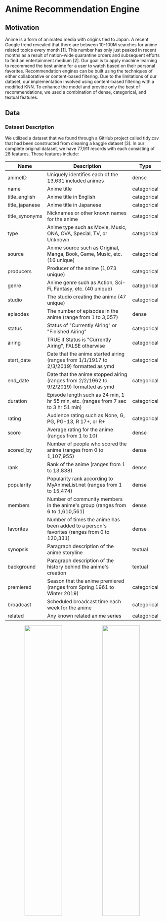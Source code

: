 # Anime Recommendation Engine

## Motivation
Anime is a form of animated media with origins tied to Japan. A recent Google trend revealed that there are between 10-100M searches for anime related topics every month [1]. This number has only just peaked in recent months as a result of nation-wide quarantine orders and subsequent efforts to find an entertainment medium [2]. Our goal is to apply machine learning to recommend the best anime for a user to watch based on their personal favorites. Recommendation engines can be built using the techniques of either collaborative or content-based filtering. Due to the limitations of our dataset, our implementation involved using content-based filtering with a modified KNN. To enhance the model and provide only the best of recommendations, we used a combination of dense, categorical, and textual features.

## Data

### Dataset Description
We utilized a dataset that we found through a GitHub project called tidy.csv that had been constructed from cleaning a kaggle dataset [3]. In our complete original dataset, we have 77,911 records with each consisting of 28 features. These features include: 

|Name|Description|Type|
|---|---|---|
|animeID|Uniquely identifies each of the 13,631 included animes|dense| 
|name|Anime title|categorical|  
|title_english|Anime title in English|categorical|    
|title_japanese|Anime title in Japanese|categorical|
|title_synonyms|Nicknames or other known names for the anime|categorical|
|type|Anime type such as Movie, Music, ONA, OVA, Special, TV, or Unknown|categorical|
|source|Anime source such as Original, Manga, Book, Game, Music, etc. (16 unique)|categorical|
|producers|Producer of the anime (1,073 unique)|categorical|
|genre|Anime genre such as Action, Sci-Fi, Fantasy, etc. (40 unique)|categorical|
|studio|The studio creating the anime (47 unique)|categorical|
|episodes|The number of episodes in the anime (range from 1 to 3,057)|dense|
|status|Status of "Currently Airing" or "Finished Airing"|categorical|
|airing|TRUE if Status is "Currently Airing", FALSE otherwise|categorical|
|start_date|Date that the anime started airing (ranges from 1/1/1917 to 2/3/2019) formatted as ymd|categorical|
|end_date|Date that the anime stopped airing (ranges from 2/2/1962 to 9/2/2019) formatted as ymd|categorical|
|duration|Episode length such as 24 min, 1 hr 55 min, etc. (ranges from 7 sec to 3 hr 51 min)|categorical|
|rating|Audience rating such as None, G, PG, PG-13, R 17+, or R+|categorical|
|score|Average rating for the anime (ranges from 1 to 10)|dense|
|scored_by|Number of people who scored the anime (ranges from 0 to 1,107,955)|dense|
|rank|Rank of the anime (ranges from 1 to 13,838)|dense|
|popularity|Popularity rank according to MyAnimeList.net (ranges from 1 to 15,474)|dense|
|members|Number of community members in the anime's group (ranges from 6 to 1,610,561)|dense|
|favorites|Number of times the anime has been added to a person's favorites (ranges from 0 to 120,331)|dense|
|synopsis|Paragraph description of the anime storyline|textual|
|background|Paragraph description of the history behind the anime's creation|textual|
|premiered|Season that the anime premiered (ranges from Spring 1961 to Winter 2019)|categorical|
|broadcast|Scheduled broadcast time each week for the anime|categorical|
|related|Any known related anime series|categorical|

<p align='center'>
<img src="/ML4Anime/graphs/Type Chart.PNG" style="float: left; width: 49%; margin-right: 1%; margin-bottom: 0.5em;"><img src="/ML4Anime/graphs/Source Chart.PNG" style="float: left; width: 49%; margin-right: 1%; margin-bottom: 0.5em;">
<p style="clear: both;"></p>
</p>

<p align='center'>Figure 1: Anime Count Comparisons by Type and Source</p>

<p align='center'>
<img src="/ML4Anime/graphs/Genre Chart.PNG" style="float: left; width: 49%; margin-right: 1%; margin-bottom: 0.5em;"><img src="/ML4Anime/graphs/Airing Chart.PNG" style="float: left; width: 49%; margin-right: 1%; margin-bottom: 0.5em;">
<p style="clear: both;"></p>
</p>

<p align='center'>
  Figure 2: Anime Count Comparison by Genre and Airing Status
</p>

<p align='center'>
<img src="/ML4Anime/graphs/Rating Chart.PNG" style="float: left; width: 49%; margin-right: 1%; margin-bottom: 0.5em;"><img src="/ML4Anime/graphs/Score Chart.PNG" style="float: left; width: 49%; margin-right: 1%; margin-bottom: 0.5em;">
<p style="clear: both;"></p>
</p>

<p align='center'>Figure 3: Anime Count Comparisons by Rating and Score</p>

<p align='center'>
<img src="/ML4Anime/graphs/Producer Score Chart.PNG" style="float: left; width: 49%; margin-right: 1%; margin-bottom: 0.5em;"><img src="/ML4Anime/graphs/Studio Score Chart.PNG" style="float: left; width: 49%; margin-right: 1%; margin-bottom: 0.5em;">
<p style="clear: both;"></p>
</p>

<p align='center'>Figure 4: Average Score of Most Reviewed Producers and Studios</p>

<p align='center'>
  <img src="/ML4Anime/graphs/Premier Decade.PNG" width="500"/>
</p>

<p align='center'>Figure 5: Anime Count by Decade of Premier</p>

### Pre-processing [techniques we used, cleaning text, one-hot encoding, normalizing, graphs, correlation matrix, word embeddings, talk about correlations, etc]

Before we were able to use the data, we first had to clean it by removing the unnecessary columns and replacing NA values with 0s. Although our dataset had 77,911 rows, many of these rows were duplicated multiple times for a single anime title. For example, the anime Cowboy Bebop was duplicated 17 times, once for each genre, each studio, and/or each producer that worked on the anime. To clean this up, we grouped all the anime together by title, and consolidated the information to remove the duplicated rows - ultimately condensing our dataset from 77,911 rows to 2,856 unique anime. Following this, we also one-hot encoded all of the categorical data columns (i.e. genre, studio, source, producers, rating, type). One-hot encoding not only reduced the number of rows in our dataset by ensuring that each anime only occupied one row, but also prepared the dataset for constructing the vectors during the data modelling phase.

In addition to the categorical data columns, our dataset conveniently held a wealth of information for us in the form of a textual synopsis for each anime. To utilize of this, we used a pretrained word2vec model by Google that was trained on the Google News corpus (over 300 billion words) to output 300-dimensional word vectors. The idea was to use the word embeddings to capture the semantics of the summary in an attempt to use these features to find other anime with similar summaries in semantics. In order to ensure that the input to the model was standardized, the synopsis for each anime was pre-processed to ensure that they were properly formatted and consisted of only words of interest. We removed all punctuations and capitalization, as well as common words such as “a”, “an”, and “in” using the list of default stopwords used by MySQL’s MyISAM search indexes [4]. This significantly reduced the amount of words we were working with as the size of our word bank decreased from 34354 to 21259, and the maximum length of the synopses decreased from 540 to 290. We then computed a 1x300 **synopsis summary vector** for each anime by plugging in every word of the synopsis into the word2vec model and averaging all of the vectors. Note, fictional words specific to an anime (such as "Geass" or names like "Lelouch") may not generate a resulting word embedding, in which case the word is simply ignored in the final calculation of the synopsis summary vector.

<p align='center'>
  <img src="/ML4Anime/graphs/synopsis_summary_vector.jpg" width="500"/>
</p>
<p align='center'>
  Figure 6: Synopsis summary vector
</p>

Ultimately, each anime had a corresponding feature vector of shape 1x414. To better understand our feature set and intrinsic relationships amongst features, the following correlation matrices (performed on subsets of features for visibility) were generated:
<p align='center'>
  <img src="/ML4Anime/graphs/stats_genre_corr_matrix.jpg" width="500"/>
</p>
<p align='center'>
  Figure 7: Correlation matrix for stats and genre features
</p>

The above *stats* correlation matrix shows many expected behaviors. For example: a very strong negative correlation between score and ranking, and a very strong positive correlation between members and number of favorites. Likewise, there are relatively strong positive correlations between the genres of "Ecchi" and "Harem", and "Fantasy" and "Magic". Particularly interesting was the fact that anime with the genre "Kids" had a much higher chance of being popular while anime labelled as "Romance" were more likely to be less popular. 


<p align='center'>
  <img src="/ML4Anime/graphs/stats_producecr_corr_matrix.jpg" width="500"/>
</p>
<p align='center'>
  Figure 8: Correlation matrix for stats and producer features
</p>
The above correlation matrix shows the correlation matrix for the subset of our features containing information on the producer. While there were many producers to consider, the more notable ones: Aniplex, a flagship animation company owned by Sony, and Dentsu, Japan's largest advertising company, had positive correlations with respect to their scores, number of favorites, and number of members. 

### PCA

Due to the fact that our feature space was so large (primarily as a result of using textual features), we attempted to reduce the feature space by using PCA. By graphing the summed captured variance of each component, we deduced that using 300 components out of the total 412 was suitable for our needs as it covered 98% of the variance of our feature set. This PCA'ed version of our feature set was then used in our KNN model to find the best anime recommendations. 

<p align='center'>
  <img src="/ML4Anime/graphs/PCA_captured_var.jpg" width="500"/>
</p>
<p align='center'>
  Figure 9: Captured variance of 300 components was 98%
</p>



In an attempt to better visualize the feature space, and the relative space and groupings of anime, we used PCA to convert down to 2D space. It is important to note that using 2 features only captures 12.2% of the total variance in our feature set, and thus the feature space visualization is not optimal but merely serves as a visualization to gain a better understanding of the dataset. 
<p align='center'>
  <img src="/ML4Anime/graphs/PCA-2D.jpg" width="500"/>
</p>
<p align='center'>
  Figure 10: PCA of feature space into 2D space
</p>

### DBSCAN

The PCA graph in 2 dimensional space showed clearly distinct clusters of anime which made us wonder exactly how these clusters formed and what type of anime were represented in each cluster. To tackle this problem, we converted our feature space to 300 dimensions (same feature space as our input to KNN), and performed DBSCAN, an unsupervised clustering algorithm. In order to properly use DBSCAN, we tuned the *minpts* parameter by hand such that not all the points were located in one cluster nor were there an exceptionally large number of noise points. Note, we could not use the heuristic of minpts <= D+1, because D would have been set to ~301 or ~13% of our entire dataset. We set *minpts*=3. *Epsilon* was tuned by graphing and sorting the distances of the 10th nearest neighbor of each point in 300 dimensional space. The “elbow method” was used to set *epsilon* to 30.

<p align='center'>
  <img src="/ML4Anime/graphs/DBSCAN_elbow_method.jpg" width="500"/>
</p>
<p align='center'>
  Figure 11: Elbow method to tune the epsilon parameter for DBSCAN
</p>

The resulting DBSCAN consisted of 4 clusters and 97 noise points. Below is a representation in 2D space.
<p align='center'>
  <img src="/ML4Anime/graphs/DBSCAN.jpg" width="500"/>
</p>
<p align='center'>
  Figure 12: DBSCAN on PCA of feature space
</p>

Below is a deeper dive into a subset of specific anime within each cluster:

<p align='center'>
  <table>
    <thead>
      <tr>
        <th>Cluster 1</th>
        <th>Cluster 2</th>
        <th>Cluster 3</th>
        <th>Cluster 4</th>
        <th>Cluster Outlier</th>
      </tr>
    </thead>
    <tbody>
      <tr>
        <td><img src="/ML4Anime/graphs/cluster1_topk.jpg" width="500"/></td>
        <td><img src="/ML4Anime/graphs/cluster2_topk.jpg" width="500"/></td>
        <td><img src="/ML4Anime/graphs/cluster3_topk.jpg" width="500"/></td>
        <td><img src="/ML4Anime/graphs/cluster4_topk.jpg" width="500"/></td>
        <td><img src="/ML4Anime/graphs/cluster_outlier_topk.jpg" width="500"/></td>
      </tr>
    </tbody>
  </table>
</p>
<p align='center'>
  Figure 13: Top-15 anime represented in each cluster
</p>

## Modelling & Results
### Modelling [average of the vector representation of each anime, what distance metric was used, etc]
The KNN algorithm seeks to find the k most similar anime to the current anime. However, often times it is very difficult for users to be able to capture the full breadth of their anime preferences in a single anime. In our modified KNN algorithm, we allow users to input an arbitrary amount of anime that they like in an attempt to better understand and recommend anime catered to their preference. Assume a user inputs *n* different anime that they enjoyed. To model this, we average out the *n* feature vectors of each of those anime and compute KNN on this new vector that ideally captures the essence of each of their preferred animes.
<p align='center'>
  <img src="/ML4Anime/graphs/KNN_input_vector.jpg" width="500"/>
</p>
<p align='center'>
  Figure 14: KNN input vector
</p>
<p align='center'>
  <img src="/ML4Anime/graphs/KNN_input.jpg" width="500"/>
</p>
<p align='center'>
  Figure 15: Graphical representation of KNN input vector
</p>

There were two distance metrics that we considered for our modelling. The first, and preferred method, was using cosine similarity. Cosine distance is defined as:
<p align='center'>
  <img src="http://latex.codecogs.com/gif.latex?%5Ccos%5Ctheta%20%3D%20%5Cfrac%7B%5Coverrightarrow%7Ba%7D%5Ccdot%20%5Coverrightarrow%7Bb%7D%7D%7B%5Cleft%20%5C%7C%20%5Coverrightarrow%7Ba%7D%20%5Cright%20%5C%7C%5Cleft%20%5C%7C%20%5Coverrightarrow%7Bb%7D%20%5Cright%20%5C%7C%7D"/>
</p>
and measures the angle between our input average feature vector and each of the feature vectors for anime in the dataset. We preferred cosine similarity as a distance measurement due to the way our dataset values were distributed.
To process our data, we one-hot encoded our categorical data values, like genre, studio, and source. These columns were represented in our processed data in 1s and 0s. In comparison, our originally quantitative feature data values, such as episodes, which had values ranging from 1 to 1787, and scored_by, with minimum at 8 and maximum value 1107995, were much greater than our one-hot encoded values, and could possibly skew our KNN results towards the originally quantitative features. With this in mind, we implemented Cosine similarity as a distance measurement because it focuses on the angle between the vectors, and does not consider the respective weights or magnitudes of the vectors.
<p align='center'>
  <img src="/ML4Anime/graphs/anime_df_head.jpg" width="500"/>
</p>
<p align='center'>
  Figure 16: Anime Dataset example data, genre_Action (far right) is an example of one-hot encoding of categorical feature genre
</p>

Our alternative distance metric was using Euclidean distance, measured by:
<p align='center'>
  <img src="http://latex.codecogs.com/gif.latex?d%5Cleft%20%28%20x%2Cy%20%5Cright%20%29%3D%5Csqrt%7B%5Cleft%20%5C%7C%20%5Coverrightarrow%7Ba%7D-%5Coverrightarrow%7Bb%7D%20%5Cright%20%5C%7C%5E%7B2%7D%7D"/>
</p>
Euclidean distance, in contrast to Cosine distance, is similar to measuring the actual distance between the two vectors, and is thus affected by angle and magnitude of the vectors. We implemented Euclidean distance as an alternative distance measurement because we were interested in seeing how the different distance functions would perform comparatively to each other.

For our KNN implementation, we compare the distance values of each feature vector to our input average vector. When considering Euclidean distance, this can be compared directly (ex. d(x1,average) = 7.8 < 12 = d(x2,average)). However, the same does not apply for Cosine similarity. A Cosine similarity value (CosTheta) of 0 actually corresponds to an angle of 90 degrees, while a Cosine similarity of 1 corresponds with 0, so they cannot be compared as is. Specifically, we have to shift our Cosine similarity such that a low Cosine distance value corresponds with a low angle. We chose to implement this by representing Cosine distance as:
<p align='center'>
  <img src="http://latex.codecogs.com/gif.latex?1-%5Ccos%5Ctheta%20%3D%201-%5Cfrac%7B%5Coverrightarrow%7Ba%7D%5Ccdot%20%5Coverrightarrow%7Bb%7D%7D%7B%5Cleft%20%5C%7C%20%5Coverrightarrow%7Ba%7D%20%5Cright%20%5C%7C%5Cleft%20%5C%7C%20%5Coverrightarrow%7Bb%7D%20%5Cright%20%5C%7C%7D"/>
</p>
which then ensures minimum angle, 0 degrees, is represented as 1-Cos(0) and thus a minimum Cosine distance value of 0 as well. In contrast, now for an angle of 90 degrees, Cosine distance = 1-Cos(90) = 1-Cos(-90) = 1, and for an angle of 180 degrees, Cosine distance = 1-Cos(180) = 2, the maximum Cosine distance value.

### Results [show results of KNN before normalizing/PCA, then after KNN on normalized or PCA'd dataset, show examples of results, no way to validate results] --> DON'T PANIC, IS WRITTEN SO IT DOESN'T SOUND LIKE A DRUNK STATISTICIAN

EXAMPLE 1: From a single anime title: ['Attack on Titan']
|---|Cosine Unaltered|Cosine Normalized|Euclidean Unaltered|Euclidean Normalized|
|---|---|---|---|---|
|STD Distance|1.11e-16| 2.22e-16|0|0|
|Distances| - **Sword Art Online**: 4.53e-05<br>- **Dragon Ball Z**: 4.82e-05<br>- **Code Geass**: Lelouch R2: 5.28e-05<br>- **Death Note**: 5.83e-05<br>- **One Punch Man**: 1.59e-04 | - **Attack on Titan S2**: 0.26<br>- **Fullmetal Alchemist: Brotherhood**: 0.36<br>- **Death Note**: 0.38<br>- **Code Geass: Lelouch**: 0.40<br>- **Code Geass: Lelouch R2**: 0.44 | - **Sword Art Online**: 68802.63<br>- **Death Note**: 132434.60<br>- **Fullmetal Alchemist: Brotherhood**: 261364.26<br>- **One Punch Man**: 384929.08<br>- **Tokyo Ghoul**: 459418.36 | - **Attack on Titan S2**: 17.51<br>- **Code Geass: Lelouch**: 21.16<br>- **Code Geass: Lelouch R2**: 21.60<br>- **Fullmetal Alchemist: Brotherhood**: 22.11<br>- **Akame ga Kill**: 22.31 |
|AVG Distances|7.29e-05|0.37|261389.78|20.94|


EXAMPLE 2, From a single series of anime:
['Attack on Titan', 'Attack on Titan: Since That Day', 'Attack on Titan: Crimson Bow and Arrow', 'Attack on Titan: Wings of Freedom', 'Attack on Titan Season 2', 'Attack on Titan: Junior High', 'Attack on Titan Season 3']
INPUT KEY TAKEAWAY: 'Attack on Titan: Since That Day', 'Attack on Titan: Crimson Bow and Arrow', 'Attack on Titan: Wings of Freedom' HAVE SYNOPSIS KEY WORD RECAP
Cosine:
 - unaltered:
    - std dist of inputs: 2.42e-03
    - dists = (anohana) 9.24e-06, (Madoka Movie:Rebellion) 1.40e-05, (KnB) 1.42e-05, (VampKnight) 2.51e-05, (MaidSama) 2.69e-05
    - avg dist = 1.79e-05
 - normalized:
    - std dist of inputs: 0.71
    - dists = (Gun Sam Recap) 0.12, (Mar Comes in Lion, Recap) 0.19, (Berserk: RW, Recap) 0.25, (Can't Play H, Recap) 0.26, (Tsukigakirei:FH Roadsofar, Recap) 0.31
         - ALL RESULTS HAD SYNOPSIS KEY WORD RECAP
    - avg dist = 0.23
Euclidean:
 - unaltered:
    - std dist of inputs: 1339680.42
    - dists = 10003.86, 10933.50, 13918.16, 16494.11, 18196.80
    - avg dist = 13909.29
 - normalized:
    - std dist of inputs: 33.11
    - dists = (Marches Comes in, Recap) 21.32, (P4, Recap) 27.08, (FullmetalA: Prem) 29.64, (Shiki Spec) 29.80, (Robot Girls Z) 30.68
    - avg dist = 27.70
 NORMALIZED WEIGHTED TOWARD SYNOPSIS WORDING, ESP SINCE MANY INPUTS EMPHASIZED SAME WORDS (ESP Recap, episode, member, team)

EXAMPLE 3, From a relatively similar assortment of anime:
['Attack on Titan', 'Attack on Titan Season 2', 'Bungo Stray Dogs', 'My Hero Academia 3', 'Nanbaka', 'Nanbaka: Season 2', 'Nanbaka: Idiots with Student Numbers!', 'One Punch Man']
SHARED THEMES: survival, human, hero, villain, criminal, police, school, attack
Cosine:
 - unaltered:
    - std dist of inputs: 1.73e-03
    - dists = (FA) 7.40e-06, (FutureDiary) 9.45e-06, (Elfen Lied) 9.74e-06, (parasyte) 2.14e-05, (My Teen RomCom) 2.59e-05
    - avg dist = 1.47e-05
 - normalized:
    - std dist of inputs: 0.29
    - dists = (FA:B) 0.50, (BNHA) 0.51, (CG: Lelouch) 0.52, (Death Note) 0.52, (CG: Lelouch R2) 0.52
    - avg dist = 0.52
Euclidean:
 - unaltered: 1149911.69
    - std dist of inputs:
    - dists = (OuranHost) 8961.68, (MaidSama) 13454.21, (My Teen RomCom) 15365.79, (Princess Mononoke) 18975.94, (Overlord) 19197.70
    - avg dist = 15191.06
 - normalized:
    - std dist of inputs: 20.27
    - dists = (JoJo:diamond) 12.12, (Re:CREATORS) 12.39, (AkagaKill) 12.40, (Drifters) 12.47, (JoJo:Stardust) 12.76
    - avg dist = 12.43
  ESP FOR GROUPS OF SIMILAR ANIMES, IF INPUT DESCRIPTIONS HAVE OVERLAPPING WORDS, OUTPUT ANIME DESCRIPTIONS HAVE SIMILAR WORDS

EXAMPLE 4, From different anime genres:
['AKIRA', 'Desert Punk', 'Naruto', 'D.N.Angel', 'Rurouni Kenshin']
THEMES: violence, attack, threat, friend, boy, fight, war, Japan, pain, kill
|               | Cosine Unaltered                                                                                                                          | Cosine Normalized                                                                                               | Euclidean Unaltered                                                                                                                              | Euclidean Normalized                                                                                                                                                         |
|---------------|-------------------------------------------------------------------------------------------------------------------------------------------|-----------------------------------------------------------------------------------------------------------------|--------------------------------------------------------------------------------------------------------------------------------------------------|------------------------------------------------------------------------------------------------------------------------------------------------------------------------------|
| STD Distance  | 8.94e-05                                                                                                                                  | 0.54                                                                                                            | 50161.62                                                                                                                                         | 12.04                                                                                                                                                                        |
| Distances     | **Anohana**: 1.02-05<br>**Parasyte**: 1.36e-05<br>**Elfen Lied**: 1.36e-05<br>**Future Diary**: 2.93e-05<br>**Vampire Knights**: 3.67e-05 | **Naruto Shippuden**: 0.51<br>**Bleach**: 0.53<br>**Dragonball Z**: 0.54<br>**Tokyo Ghoul**: 0.59<br>**Reborn!**: 0.59 | **HQ 2**: 6305.24<br>**Nisemonogatari**: 10319.20<br>**School Day**: 12258.90<br>**Wolf Children**: 12704.43<br>**Kuroko no Basket 2**: 12971.85 | **JoJo's Bizzare Adventure: Stardust Crusaders**: 11.15<br>**Drifters**: 11.24<br>**Jojo's Bizarre Adventure**: 11.54<br>**Evangelion 3.0**: 11.63<br>**Re:CREATORS**: 11.68 |
| AVG Distances | 2.38e-05                                                                                                                                  | 0.55                                                                                                            | 10911.93                                                                                                                                         | 11.45                                                                                                                                                                        |

UNALTERED, EUCLIDEAN ALWAYS SKEWED TOWARD MAINSTREAM VALUES, ESP IF INCLUDE A MAINSTREAM ANIME (large scored_by count)

KEY TAKEAWAYS FROM RESULTS:
 - UNALTERED DATA GETS SKEWED TOWARD VERY LARGE DATA FEATURES SUCH AS scored_by
 - NORMALIZED DATA INCLUDES MORE OVERALL INFORMATION (ESP FOR SYNOPSIS ANALYSIS IF A WORD IS USED OFTEN)
    - POSITIVES: FOR A CLOSE SET OF INPUT ANIME, A RELATED SET OF WORDS SUCH AS (survival, human, hero, villain, criminal, police, school, attack) RESULT IN A RECOMMENDATIONS SET OF CLOSELY ALIGNED THEMES (school, crime, attack, hero, human, fight, revolution)
    - NEGATIVES: FOR A SET OF INPUT ANIME WITH VERY MINIMAL VARIATION IN INPUT (EXACTLY THE THE SAME FEW WORDS ESP), LIKE IN EXAMPLE 2: AoT SERIES HAD MANY SYNOPSES THAT WERE JUST "RECAP OF EPISODES some_range" AND AS EXPECTED, WE WERE RECOMMENDED ANIME WITH SYNOPSES THAT (ESP IN NORMALIZED COSINE) ALL HAD THE WORD 'RECAP' OR 'EPISODE' IN THE DESCRIPTIONS
 - HIGH VARIANCE INPUT DATA (TO MAKE AVERAGE) RESULTS IN HIGHER VARIANCE / MORE SPREAD OUT RECOMMENDATIONS


## Conclusion


Though this approach yielded interesting results, there are some aspects that could be improved. For instance, our current dataset separates out different animes within the same series. Therefore, it could recommend a user who inputs an anime in the series, another anime within the same series. This is obviously not an ideal outcome because avid anime watchers likely would not be getting anything meaningful out of the recommendation engine. Rather, we want to be able to introduce people to new anime that they otherwise might not have known of. One way to address this issue is to compress all of the animes in a series down to one row which would completely eliminate the possibility of these types of results. We could also introduce random noise or uncertainty, not only to mitigate this problem but also so that the results are more likely to be new and interesting to the users. 


### References

[1] Ellis, Theo J. "How the Anime Industry Has Grown Since 2004, According to Google Trends." _Anime Motivation_, animemotivation.com, 23 June 2018, https://animemotivation.com/anime-industry-growth-2004-to-2018/.      

[2] Ellis, Theo J. "Why The Coronavirus Has Made Anime More Popular Than Ever." _Anime Motivation_, animemotivation.com, 24 March 2020, https://animemotivation.com/coronavirus-has-made-anime-more-popular/.      

[3] Mock, Thomas. "Anime Dataset." _GitHub_, GitHub, Inc., 22 April 2019, https://github.com/rfordatascience/tidytuesday/tree/master/data/2019/2019-04-23.

[4] "Full-Text Stopwords." _MySQL_, Oracle Corporation, https://dev.mysql.com/doc/refman/8.0/en/fulltext-stopwords.html.
